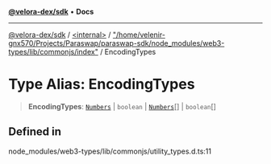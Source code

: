 [**@velora-dex/sdk**](../../../../README.md) • **Docs**

***

[@velora-dex/sdk](../../../../globals.md) / [\<internal\>](../../../README.md) / ["/home/velenir-gnx570/Projects/Paraswap/paraswap-sdk/node\_modules/web3-types/lib/commonjs/index"](../README.md) / EncodingTypes

# Type Alias: EncodingTypes

> **EncodingTypes**: [`Numbers`](../../../type-aliases/Numbers.md) \| `boolean` \| [`Numbers`](../../../type-aliases/Numbers.md)[] \| `boolean`[]

## Defined in

node\_modules/web3-types/lib/commonjs/utility\_types.d.ts:11
